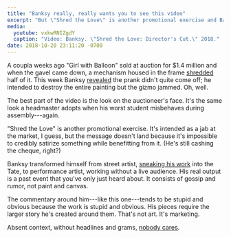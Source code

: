 ```yaml
---
title: "Banksy really, really wants you to see this video"
excerpt: "But \"Shred the Love\" is another promotional exercise and Banksy just another brand with a new ad."
media:
  youtube: vxkwRNIZgdY
  caption: "Video: Banksy. \"Shred the Love: Director's Cut.\" 2018."
date: 2018-10-20 23:11:20 -0700
---
```


A coupla weeks ago "Girl with Balloon" sold at auction for $1.4 million and when the gavel came down, a mechanism housed in the frame [shredded](https://www.theartnewspaper.com/news/sotheby-s-banksy-ed-as-painting-self-destructs-live-at-auction) half of it. This week Banksy [revealed](https://www.instagram.com/p/BpDMo26h3Cu/?hl=en&taken-by=banksy) the prank didn't quite come off; he intended to destroy the entire painting but the gizmo jammed. Oh, well.

The best part of the video is the look on the auctioneer's face. It's the same look a headmaster adopts when his worst student misbehaves during assembly---again.

"Shred the Love" is another promotional exercise. It's intended as a jab at the market, I guess, but the message doesn't land because it's impossible to credibly satirize something while benefitting from it. (He's still cashing the cheque, right?)

Banksy transformed himself from street artist, [sneaking his work](http://news.bbc.co.uk/2/hi/entertainment/3201344.stm) into the Tate, to performance artist, working without a live audience. His real output is a past event that you've only just heard about. It consists of gossip and rumor, not paint and canvas.

The commentary around him---like this one---tends to be stupid and obvious because the work is stupid and obvious. His  pieces require the larger story he's created around them. That's not art. It's marketing.

Absent context, without headlines and grams, [nobody cares](https://www.thedailybeast.com/banksys-biggest-trick-yet-selling-his-art-on-the-street-for-dollar60).
